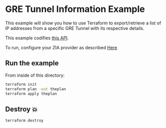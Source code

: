 # GRE Tunnel Information Example

This example will show you how to use Terraform to export/retrieve a list of IP addresses from a specific GRE Tunnel with its respective details.

This example codifies [this API](https://help.zscaler.com/zia/api#/Traffic%20Forwarding/getIPGWDetails).

To run, configure your ZIA provider as described [Here](https://github.com/zscaler/terraform-provider-zia/blob/master/docs/index.html.markdown)

## Run the example

From inside of this directory:

```bash
terraform init
terraform plan -out theplan
terraform apply theplan
```

## Destroy 💥

```bash
terraform destroy
```
